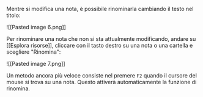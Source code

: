 Mentre si modifica una nota, è possibile rinominarla cambiando il testo nel titolo:

![[Pasted image 6.png]]

Per rinominare una nota che non si sta attualmente modificando, andare su [[Esplora risorse]], cliccare con il tasto destro su una nota o una cartella e scegliere "Rinomina":

![[Pasted image 7.png]]

Un metodo ancora più veloce consiste nel premere `F2` quando il cursore del mouse si trova su una nota. Questo attiverà automaticamente la funzione di rinomina.